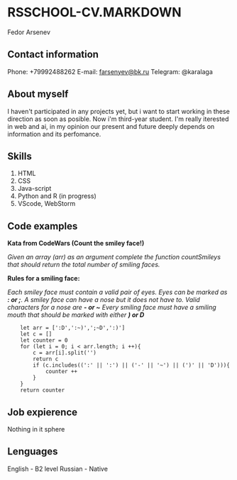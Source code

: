 # RSSCHOOL-CV.MARKDOWN

Fedor Arsenev

## Contact information

Phone: +79992488262
E-mail: farsenyev@bk.ru
Telegram: @karalaga

## About myself

I haven't participated in any projects yet, but i want to start working in these direction as soon as posible. Now i'm third-year student. I'm really iterested in web and ai, in my opinion our present and future deeply depends on information and its perfomance.

## Skills

1. HTML
2. CSS
3. Java-script
4. Python and R (in progress)
5. VScode, WebStorm

## Code examples

**Kata from CodeWars (Count the smiley face!)**

*Given an array (arr) as an argument complete the function countSmileys that should return the total number of smiling faces.*

**Rules for a smiling face:**

*Each smiley face must contain a valid pair of eyes. Eyes can be marked as **: or ;**. A smiley face can have a nose but it does not have to. Valid characters for a nose are **- or ~***
*Every smiling face must have a smiling mouth that should be marked with either **) or D***

        let arr = [':D',':~)',';~D',':)']
        let c = []
        let counter = 0
        for (let i = 0; i < arr.length; i ++){
            c = arr[i].split('')
            return c
            if (c.includes((':' || ':') || ('-' || '~') || (')' || 'D'))){
                counter ++
            }
        }
        return counter 

## Job expierence

Nothing in it sphere

## Lenguages

English - B2 level
Russian - Native